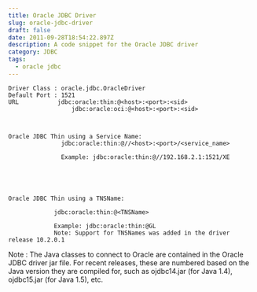```yaml
---
title: Oracle JDBC Driver
slug: oracle-jdbc-driver
draft: false
date: 2011-09-28T18:54:22.897Z
description: A code snippet for the Oracle JDBC driver
category: JDBC
tags:
  - oracle jdbc
---
```

```
Driver Class : oracle.jdbc.OracleDriver
Default Port : 1521
URL           jdbc:oracle:thin:@<host>:<port>:<sid>
                  jdbc:oracle:oci:@<host>:<port>:<sid>



Oracle JDBC Thin using a Service Name: 
               jdbc:oracle:thin:@//<host>:<port>/<service_name> 

               Example: jdbc:oracle:thin:@//192.168.2.1:1521/XE





Oracle JDBC Thin using a TNSName: 

             jdbc:oracle:thin:@<TNSName>

             Example: jdbc:oracle:thin:@GL
             Note: Support for TNSNames was added in the driver release 10.2.0.1
```

Note : The Java classes to connect to Oracle are contained in the Oracle JDBC driver jar file. For recent releases, these are numbered based on the Java version they are compiled for, such as ojdbc14.jar (for Java 1.4), ojdbc15.jar (for Java 1.5), etc.
